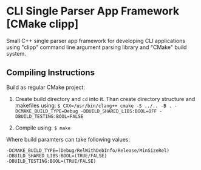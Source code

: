 # CLI Single Parser App Framework [CMake clipp]
Small C++ single parser app framework for developing CLI applications using
"clipp" command line argument parsing library and "CMake" build system.


## Compiling Instructions
Build as regular CMake project:
1. Create build directory and `cd` into it. Than create directory structure and
makefiles using:
`$ CXX=/usr/bin/clang++ cmake -S ../.. -B . -DCMAKE_BUILD_TYPE=Debug -DBUILD_SHARED_LIBS:BOOL=OFF -DBUILD_TESTING:BOOL=FALSE`

2. Compile using:
`$ make`

Where build paramters can take following values:
```
-DCMAKE_BUILD_TYPE=(Debug/RelWithDebInfo/Release/MinSizeRel)
-DBUILD_SHARED_LIBS:BOOL=(TRUE/FALSE)
-DBUILD_TESTING:BOOL=(TRUE/FALSE)
```
